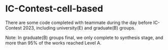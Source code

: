 # IC-Contest-cell-based
There are some code completed with teammate during the day before IC-Contest 2023, including university(E) and graduate(B) groups.

Note: In graduate(B) groups final, we only complete to synthesis stage, and more than 95% of the works reached Level A.

